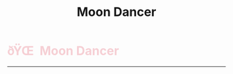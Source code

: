 ﻿---
lang: en-US
title: Moon Dancer
prev:
next:
---

# <font color="#f6cfd4">ðŸŒ  <b>Moon Dancer</b></font> <Badge text="Utility" type="tip" vertical="middle"/>
---

